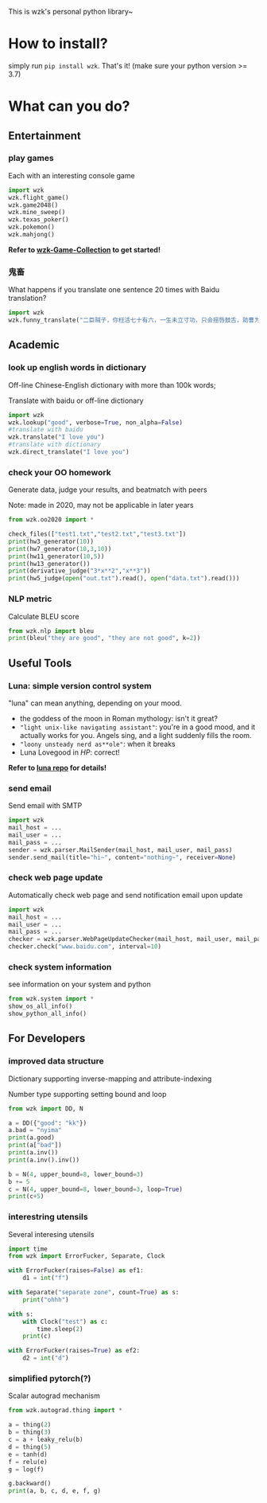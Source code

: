 This is wzk's personal python library~



# How to install?
simply run `pip install wzk`. That's it!
(make sure your python version >= 3.7)




# What can you do?


## Entertainment

### play games
Each with an interesting console game
```python
import wzk
wzk.flight_game()
wzk.game2048()
wzk.mine_sweep()
wzk.texas_poker()
wzk.pokemon()
wzk.mahjong()
```

**Refer to [wzk-Game-Collection](https://github.com/wzk1015/wzk-Game-Collection) to get started!**

### 鬼畜
What happens if you translate one sentence 20 times with Baidu translation?
```python
import wzk
wzk.funny_translate("二臣贼子，你枉活七十有六，一生未立寸功，只会摇唇鼓舌，助曹为虐！")
```



## Academic 

### look up english words in dictionary

Off-line Chinese-English dictionary with more than 100k words;

Translate with baidu or off-line dictionary
```python
import wzk
wzk.lookup("good", verbose=True, non_alpha=False)
#translate with baidu
wzk.translate("I love you")
#translate with dictionary
wzk.direct_translate("I love you")
```

### check your OO homework

Generate data, judge your results, and beatmatch with peers

Note: made in 2020, may not be applicable in later years

```python
from wzk.oo2020 import *

check_files(["test1.txt","test2.txt","test3.txt"])
print(hw3_generator(10))
print(hw7_generator(10,3,10))
print(hw11_generator(10,5))
print(hw13_generator())
print(derivative_judge("3*x**2","x**3"))
print(hw5_judge(open("out.txt").read(), open("data.txt").read()))
```

### NLP metric

Calculate BLEU score

```python
from wzk.nlp import bleu
print(bleu("they are good", "they are not good", k=2))
```



## Useful Tools

### Luna: simple version control system

"luna" can mean anything, depending on your mood.
 - the goddess of the moon in Roman mythology: isn't it great?
 - `"light unix-like navigating assistant"`: you're in a good mood, and it actually
   works for you. Angels sing, and a light suddenly fills the room. 
 - `"loony unsteady nerd as**ole"`: when it breaks
 - Luna Lovegood in *HP*: correct!

**Refer to [luna repo](https://github.com/wzk1015/luna) for details!**


### send email

Send email with SMTP
```python
import wzk
mail_host = ...
mail_user = ...
mail_pass = ...
sender = wzk.parser.MailSender(mail_host, mail_user, mail_pass)
sender.send_mail(title="hi~", content="nothing~", receiver=None)
```

### check web page update
Automatically check web page and send notification email upon update
```python
import wzk
mail_host = ...
mail_user = ...
mail_pass = ...
checker = wzk.parser.WebPageUpdateChecker(mail_host, mail_user, mail_pass, cookies=None)
checker.check("www.baidu.com", interval=10)
```

### check system information
see information on your system and python
```python
from wzk.system import *
show_os_all_info()
show_python_all_info()
```



## For Developers

### improved data structure

Dictionary supporting inverse-mapping and attribute-indexing

Number type supporting setting bound and loop

```python
from wzk import DD, N

a = DD({"good": "kk"})
a.bad = "nyima"
print(a.good)
print(a["bad"])
print(a.inv())
print(a.inv().inv())

b = N(4, upper_bound=8, lower_bound=3)
b += 5
c = N(4, upper_bound=8, lower_bound=3, loop=True)
print(c+5)
```
### interestring utensils

Several interesing utensils

```python
import time
from wzk import ErrorFucker, Separate, Clock

with ErrorFucker(raises=False) as ef1:
    d1 = int("f")

with Separate("separate zone", count=True) as s:
    print("ohhh")

with s:
    with Clock("test") as c:
        time.sleep(2)
    print(c)

with ErrorFucker(raises=True) as ef2:
    d2 = int("d")
```

### simplified pytorch(?)

Scalar autograd mechanism

```python
from wzk.autograd.thing import *

a = thing(2)
b = thing(3)
c = a + leaky_relu(b)
d = thing(5) 
e = tanh(d) 
f = relu(e)
g = log(f)

g.backward()
print(a, b, c, d, e, f, g)
```

